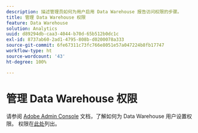 ```yaml
---
description: 描述管理员如何为用户启用 Data Warehouse 报告访问权限的步骤。
title: 管理 Data Warehouse 权限
feature: Data Warehouse
solution: Analytics
uuid: d89294db-caa3-4044-b70d-65b512b0dc1c
exl-id: 8737ab60-2ad1-4795-808b-d0200078a333
source-git-commit: 6fe67311c73fc766e8051e57a047224b8fb17747
workflow-type: ht
source-wordcount: '43'
ht-degree: 100%

---
```


# 管理 Data Warehouse 权限

请参阅 [Adobe Admin Console](/help/admin/admin-console/home.md) 文档，了解如何为 Data Warehouse 用户设置权限。 权限在[此处](/help/admin/admin-console/permissions/report-suite-tools.md)列出。

